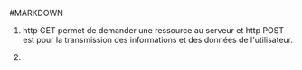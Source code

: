 #MARKDOWN


1) http GET permet de demander une ressource au serveur et http POST est pour la transmission des informations et des données de l'utilisateur.

2) 
